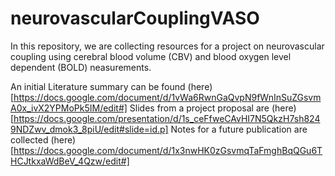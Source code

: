 # neurovascularCouplingVASO

In this repository, we are collecting resources for a project on neurovascular coupling using cerebral blood volume (CBV) and blood oxygen level dependent (BOLD) neasurements.

An initial Literature summary can be found (here)[https://docs.google.com/document/d/1vWa6RwnGaQvpN9fWnInSuZGsvmA0x_ivX2YPMoPk5IM/edit#]
Slides from a project proposal are (here)[https://docs.google.com/presentation/d/1s_ceFfweCAvHI7N5QkzH7sh8249NDZwv_dmok3_8piU/edit#slide=id.p]
Notes for a future publication are collected (here)[https://docs.google.com/document/d/1x3nwHK0zGsvmqTaFmghBqQGu6THCJtkxaWdBeV_4Qzw/edit#]
